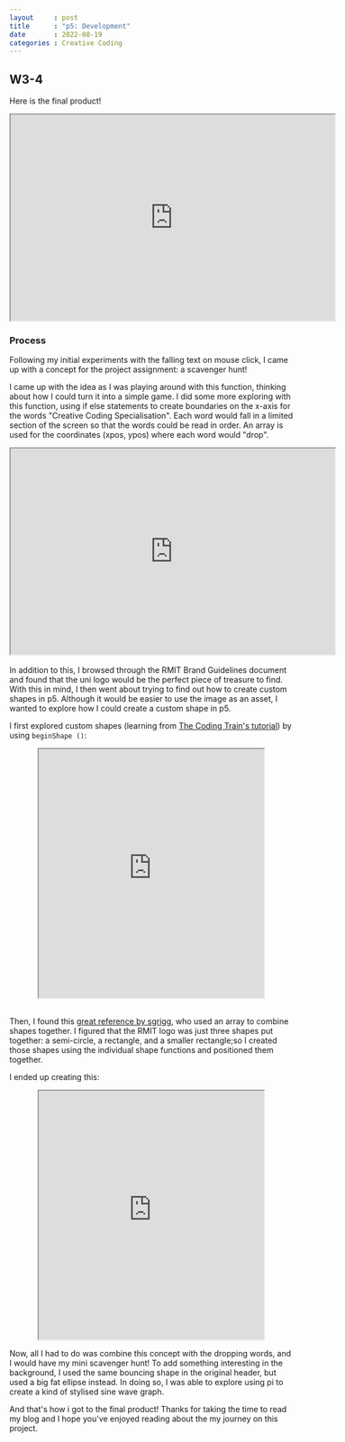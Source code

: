 ```yaml
---
layout     : post
title      : "p5: Development"
date       : 2022-08-19
categories : Creative Coding
---
```


## W3-4
Here is the final product!
<iframe width=576 height=366 style="display: block; margin: 0 auto" src="https://editor.p5js.org/elishafitri/full/kwDo6BLOw"></iframe> 
 

### Process
Following my initial experiments with the falling text on mouse click, I came up with a concept for the project assignment: a scavenger hunt!
  
  I came up with the idea as I was playing around with this function, thinking about how I could turn it into a simple game. I did some more exploring with this function, using if else statements to create boundaries on the x-axis for the words "Creative Coding Specialisation". Each word would fall in a limited section of the screen so that the words could be read in order. An array is used for the coordinates (xpos, ypos) where each word would "drop".

  <iframe width=576 height=366 style="display: block; margin: 0 auto" src="https://editor.p5js.org/elishafitri/full/ZaJI_v3fN"></iframe>


  <br>
  In addition to this, I browsed through the RMIT Brand Guidelines document and found that the uni logo would be the perfect piece of treasure to find. With this in mind, I then went about trying to find out how to create custom shapes in p5. Although it would be easier to use the image as an asset, I wanted to explore how I could create a custom shape in p5.
     

  I first explored custom shapes (learning from [The Coding Train's tutorial](https://www.youtube.com/watch?v=76fiD5DvzeQ)) by using `beginShape ()`:

<iframe width=400 height=442 style="display: block; margin: 0 auto" src="https://editor.p5js.org/elishafitri/full/qzBzoP_BC"></iframe>
  
  <br>

  Then, I found this [great reference by sgrigg](https://editor.p5js.org/sgrigg/sketches/Ui6KxnBzh), who used an array to combine shapes together. I figured that the RMIT logo was just three shapes put together: a semi-circle, a rectangle, and a smaller rectangle;so I created those shapes using the individual shape functions and positioned them together.

  I ended up creating this:

<iframe width=400 height=442 style="display: block; margin: 0 auto" src="https://editor.p5js.org/elishafitri/full/k7u_1dvnT"></iframe>
  
  
  Now, all I had to do was combine this concept with the dropping words, and I would have my mini scavenger hunt! To add something interesting in the background, I used the same bouncing shape in the original header, but used a big fat ellipse instead. In doing so, I was able to explore using pi to create a kind of stylised sine wave graph. 
    
  And that's how i got to the final product! Thanks for taking the time to read my blog and I hope you've enjoyed reading about the my journey on this project.
  

